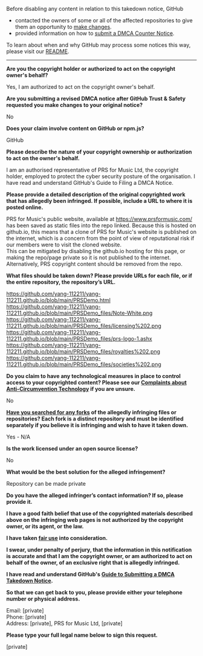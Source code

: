 Before disabling any content in relation to this takedown notice, GitHub
- contacted the owners of some or all of the affected repositories to give them an opportunity to [make changes](https://docs.github.com/en/github/site-policy/dmca-takedown-policy#a-how-does-this-actually-work).
- provided information on how to [submit a DMCA Counter Notice](https://docs.github.com/en/articles/guide-to-submitting-a-dmca-counter-notice).

To learn about when and why GitHub may process some notices this way, please visit our [README](https://github.com/github/dmca/blob/master/README.md#anatomy-of-a-takedown-notice).

---

**Are you the copyright holder or authorized to act on the copyright owner's behalf?**

Yes, I am authorized to act on the copyright owner's behalf.

**Are you submitting a revised DMCA notice after GitHub Trust & Safety requested you make changes to your original notice?**

No

**Does your claim involve content on GitHub or npm.js?**

GitHub

**Please describe the nature of your copyright ownership or authorization to act on the owner's behalf.**

I am an authorised representative of PRS for Music Ltd, the copyright holder, employed to protect the cyber security posture of the organisation. I have read and understand GitHub's Guide to Filing a DMCA Notice.

**Please provide a detailed description of the original copyrighted work that has allegedly been infringed. If possible, include a URL to where it is posted online.**

PRS for Music's public website, available at https://www.prsformusic.com/ has been saved as static files into the repo linked.   Because this is hosted on github.io, this means that a clone of PRS for Music's website is published on the internet, which is a concern from the point of view of reputational risk if our members were to visit the cloned website.  
This can be mitigated by disabling the github.io hosting for this page, or making the repo/page private so it is not published to the internet. Alternatively, PRS copyright content should be removed from the repo.

**What files should be taken down? Please provide URLs for each file, or if the entire repository, the repository’s URL.**

https://github.com/yang-112211/yang-112211.github.io/blob/main/PRSDemo.html  
https://github.com/yang-112211/yang-112211.github.io/blob/main/PRSDemo_files/Note-White.png  
https://github.com/yang-112211/yang-112211.github.io/blob/main/PRSDemo_files/licensing%202.png  
https://github.com/yang-112211/yang-112211.github.io/blob/main/PRSDemo_files/prs-logo-1.ashx  
https://github.com/yang-112211/yang-112211.github.io/blob/main/PRSDemo_files/royalties%202.png  
https://github.com/yang-112211/yang-112211.github.io/blob/main/PRSDemo_files/societies%202.png  

**Do you claim to have any technological measures in place to control access to your copyrighted content? Please see our <a href="https://docs.github.com/articles/guide-to-submitting-a-dmca-takedown-notice#complaints-about-anti-circumvention-technology">Complaints about Anti-Circumvention Technology</a> if you are unsure.**

No

**<a href="https://docs.github.com/articles/dmca-takedown-policy#b-what-about-forks-or-whats-a-fork">Have you searched for any forks</a> of the allegedly infringing files or repositories? Each fork is a distinct repository and must be identified separately if you believe it is infringing and wish to have it taken down.**

Yes - N/A

**Is the work licensed under an open source license?**

No

**What would be the best solution for the alleged infringement?**

Repository can be made private

**Do you have the alleged infringer’s contact information? If so, please provide it.**

**I have a good faith belief that use of the copyrighted materials described above on the infringing web pages is not authorized by the copyright owner, or its agent, or the law.**

**I have taken <a href="https://www.lumendatabase.org/topics/22">fair use</a> into consideration.**

**I swear, under penalty of perjury, that the information in this notification is accurate and that I am the copyright owner, or am authorized to act on behalf of the owner, of an exclusive right that is allegedly infringed.**

**I have read and understand GitHub's <a href="https://docs.github.com/articles/guide-to-submitting-a-dmca-takedown-notice/">Guide to Submitting a DMCA Takedown Notice</a>.**

**So that we can get back to you, please provide either your telephone number or physical address.**

Email: [private]  
Phone: [private]  
Address: [private], PRS for Music Ltd, [private]  

**Please type your full legal name below to sign this request.**

[private]  
